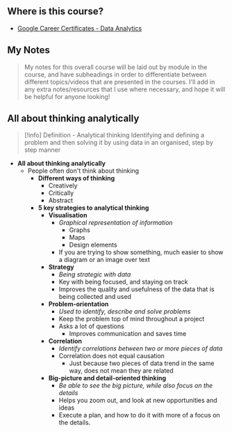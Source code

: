 ## Where is this course?
- [Google Career Certificates - Data Analytics](https://grow.google/certificates/data-analytics/#?modal_active=none)

## My Notes
> My notes for this overall course will be laid out by module in the course, and have subheadings in order to differentiate between different topics/videos that are presented in the courses. I'll add in any extra notes/resources that I use where necessary, and hope it will be helpful for anyone looking!

## All about thinking analytically
> [!info] Definition - Analytical thinking
> Identifying and defining a problem and then solving it by using data in an organised, step by step manner

- **All about thinking analytically**
	- People often don't think about thinking
		- **Different ways of thinking**
			- Creatively
			- Critically
			- Abstract
		- **5 key strategies to analytical thinking**
			- **Visualisation**
				- *Graphical representation of information*
					- Graphs
					- Maps
					- Design elements
				- If you are trying to show something, much easier to show a diagram or an image over text
			- **Strategy**
				- *Being strategic with data*
				- Key with being focused, and staying on track
				- Improves the quality and usefulness of the data that is being collected and used
			- **Problem-orientation**
				- *Used to identify, describe and solve problems*
				- Keep the problem top of mind throughout a project
				- Asks a lot of questions
					- Improves communication and saves time
			- **Correlation**
				- *Identify correlations between two or more pieces of data*
				- Correlation does not equal causation
					- Just because two pieces of data trend in the same way, does not mean they are related
			- **Big-picture and detail-oriented thinking**
				- *Be able to see the big picture, while also focus on the details*
				- Helps you zoom out, and look at new opportunities and ideas
				- Execute a plan, and how to do it with more of a focus on the details.
